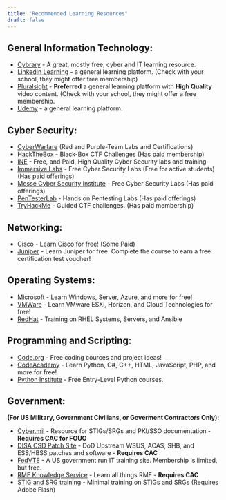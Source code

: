 ```yaml
---
title: "Recommended Learning Resources"
draft: false
---
```


## General Information Technology:

- [Cybrary](https://www.cybrary.it/) - A great, mostly free, cyber and IT learning resource.
- [LinkedIn Learning](https://www.lynda.com/) - a general learning platform. (Check with your school, they might offer free membership)
- [Pluralsight](https://www.pluralsight.com/) - **Preferred** a general learning platform with **High Quality** video content. (Check with your school, they might offer a free membership.
- [Udemy](https://www.udemy.com/) - a general learning platform.

## Cyber Security:

- [CyberWarfare](https://cyberwarfare.live/) (Red and Purple-Team Labs and Certifications)
- [HackTheBox](https://www.hackthebox.eu/) - Black-Box CTF Challenges (Has paid membership)
- [INE](https://ine.com/) - Free, and Paid, High Quality Cyber Security labs and training
- [Immersive Labs](https://www.immersivelabs.com/) - Free Cyber Security Labs (Free for active students)(Has paid offerings)
- [Mosse Cyber Security Institute](https://platform.mosse-institute.com/#/) - Free Cyber Security Labs (Has paid offerings)
- [PenTesterLab](https://pentesterlab.com/) - Hands on Pentesting Labs (Has paid offerings)
- [TryHackMe](https://tryhackme.com/) - Guided CTF challenges. (Has paid membership)

## Networking:

- [Cisco](https://www.cisco.com/c/m/en_sg/partners/cisco-networking-academy/index.html) - Learn Cisco for free! (Some Paid)
- [Juniper](https://learningportal.juniper.net/juniper/default.aspx) - Learn Juniper for free. Complete the course to earn a free certification test voucher!

## Operating Systems:

- [Microsoft](https://docs.microsoft.com/en-us/learn/) - Learn Windows, Server, Azure, and more for free!
- [VMWare](https://www.vmware.com/education-services/learning-zone.html) - Learn VMware ESXi, Horizon, and Cloud Technologies for free!
- [RedHat](https://www.redhat.com/en/services/training-and-certification) - Training on RHEL Systems, Servers, and Ansible

## Programming and Scripting:

- [Code.org](https://studio.code.org/courses) - Free coding cources and project ideas!
- [CodeAcademy](https://www.codecademy.com/) - Learn Python, C#, C++, HTML, JavaScript, PHP, and more for free!
- [Python Institute](https://pythoninstitute.org/free-python-courses/) - Free Entry-Level Python courses.

## Government:

**(For US Military, Government Civilians, or Goverment Contractors Only):**

- [Cyber.mil](https://cyber.mil/) - Resource for STIGs/SRGs and PKI/SSO documentation - **Requires CAC for FOUO**
- [DISA CSD Patch Site](https://patches.csd.disa.mil/) - DoD Upstream WSUS, ACAS, SHB, and ESS/HBSS patches and software - **Requires CAC**
- [FedVTE](https://fedvte.usalearning.gov/) - A US government run IT training site. Membership is limited, but free.
- [RMF Knowledge Service](https://rmfks.osd.mil/) - Learn all things RMF - **Requires CAC**
- [STIG and SRG training](https://public.cyber.mil/training/srgs-and-stigs-training/) - Minimal training on STIGs and SRGs (Requires Adobe Flash)
